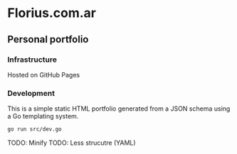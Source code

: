 # Florius.com.ar

## Personal portfolio

### Infrastructure

Hosted on GitHub Pages

### Development

This is a simple static HTML portfolio generated from a JSON schema using a Go templating system.

```bash
go run src/dev.go
```

TODO: Minify
TODO: Less strucutre (YAML)
